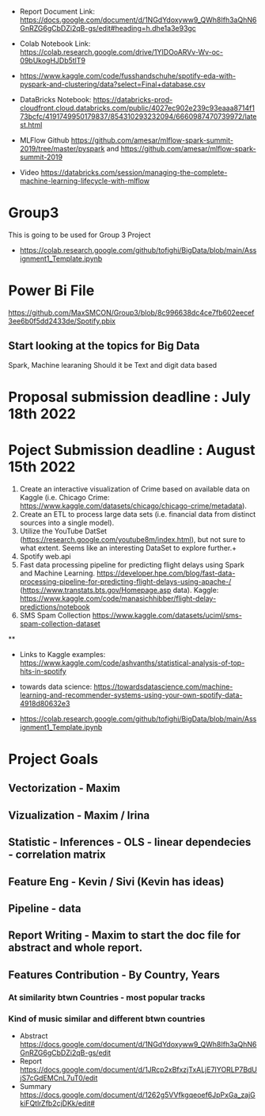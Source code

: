 * Report Document Link: https://docs.google.com/document/d/1NGdYdoxyww9_QWh8Ifh3aQhN6GnRZG6gCbDZi2qB-gs/edit#heading=h.dhe1a3e93gc
* Colab Notebook Link: https://colab.research.google.com/drive/1YIDOoARVv-Wv-oc-09bUkogHJDb5tlT9 
* https://www.kaggle.com/code/fusshandschuhe/spotify-eda-with-pyspark-and-clustering/data?select=Final+database.csv
* DataBricks Notebook: https://databricks-prod-cloudfront.cloud.databricks.com/public/4027ec902e239c93eaaa8714f173bcfc/4191749950179837/854310293232094/6660987470739972/latest.html

* MLFlow Github https://github.com/amesar/mlflow-spark-summit-2019/tree/master/pyspark and https://github.com/amesar/mlflow-spark-summit-2019 
* Video https://databricks.com/session/managing-the-complete-machine-learning-lifecycle-with-mlflow

# Group3
This is going to be used for Group 3 Project
* https://colab.research.google.com/github/tofighi/BigData/blob/main/Assignment1_Template.ipynb
 
 # Power Bi File
https://github.com/MaxSMCON/Group3/blob/8c996638dc4ce7fb602eecef3ee6b0f5dd2433de/Spotify.pbix
 
## Start looking at the topics for Big Data
  Spark,
  Machine learaning
  Should it be Text and digit data based
  
# Proposal submission deadline : July 18th 2022
  
#  Poject Submission deadline : August 15th 2022

1. Create an interactive visualization of Crime based on available data on Kaggle (i.e. Chicago Crime: https://www.kaggle.com/datasets/chicago/chicago-crime/metadata).
2. Create an ETL to process large data sets (i.e. financial data from distinct sources into a single model).
3. Utilize the YouTube DatSet (https://research.google.com/youtube8m/index.html), but not sure to what extent. Seems like an interesting DataSet to explore further.+
4. Spotify web.api
5. Fast data processing pipeline for predicting flight delays using Spark and Machine Learning. https://developer.hpe.com/blog/fast-data-processing-pipeline-for-predicting-flight-delays-using-apache-/ (https://www.transtats.bts.gov/Homepage.asp data). Kaggle: https://www.kaggle.com/code/manasichhibber/flight-delay-predictions/notebook
6. SMS Spam Collection https://www.kaggle.com/datasets/uciml/sms-spam-collection-dataset


**

* Links to Kaggle examples: https://www.kaggle.com/code/ashvanths/statistical-analysis-of-top-hits-in-spotify
* towards data science: https://towardsdatascience.com/machine-learning-and-recommender-systems-using-your-own-spotify-data-4918d80632e3

  
* https://colab.research.google.com/github/tofighi/BigData/blob/main/Assignment1_Template.ipynb
# Project Goals
## Vectorization - Maxim
## Vizualization - Maxim / Irina 
## Statistic - Inferences - OLS - linear dependecies - correlation matrix
## Feature Eng - Kevin / Sivi (Kevin has ideas)
## Pipeline - data 
## Report Writing - Maxim to start the doc file for abstract and whole report. 
## Features Contribution - By Country, Years
### At similarity btwn Countries - most popular tracks
### Kind of music similar  and different btwn countries

* Abstract https://docs.google.com/document/d/1NGdYdoxyww9_QWh8Ifh3aQhN6GnRZG6gCbDZi2qB-gs/edit
* Report https://docs.google.com/document/d/1JRcp2xBfxzjTxALjE7IYORLP7BdUjS7cGdEMCnL7uT0/edit
* Summary https://docs.google.com/document/d/1262g5VVfkgqeoef6JpPxGa_zajGkiFQtlrZfb2cjDKk/edit#





